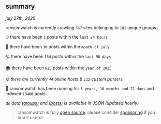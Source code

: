 
## summary
_july 27th, 2025_

ransomwatch is currently crawling `367` sites belonging to `182` unique groups

⏲ there have been `1` posts within the `last 24 hours`

🦈 there have been `30` posts within the `month of july`

🪐 there have been `164` posts within the `last 90 days`

🏚 there have been `625` posts within the `year of 2025`

_⚙️ there are currently `44` online hosts & `112` custom parsers._

🦕 ransomwatch has been running for `3 years, 10 months and 22 days` and indexed `13460` posts

_all data  [(groups)](http://ransomwhat.telemetry.ltd/groups) and [(posts)](http://ransomwhat.telemetry.ltd/posts) is available in JSON (updated hourly)_

> ransomwatch is fully [open source](https://github.com/joshhighet/ransomwatch#ransomwatch--). please consider [sponsoring](https://github.com/sponsors/joshhighet) if you find it useful!
